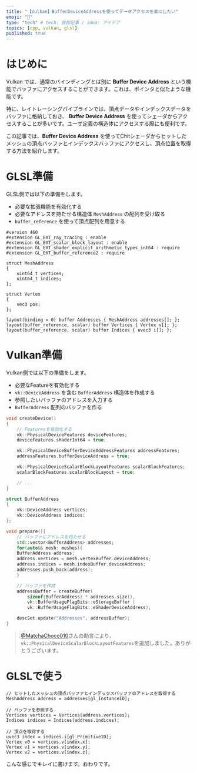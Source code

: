 ```yaml
---
title: "【Vulkan】BufferDeviceAddressを使ってデータアクセスを楽にしたい"
emoji: "🌋"
type: "tech" # tech: 技術記事 / idea: アイデア
topics: [cpp, vulkan, glsl]
published: true
---
```


# はじめに

Vulkan では、通常のバインディングとは別に **Buffer Device Address** という機能でバッファにアクセスすることができます。これは、ポインタと似たような機能です。

特に、レイトレーシングパイプラインでは、頂点データやインデックスデータをバッファに格納しておき、 **Buffer Device Address** を使ってシェーダからアクセスすることが多いです。ユーザ定義の構造体にアクセスする際にも便利です。

この記事では、**Buffer Device Address** を使ってChitシェーダからヒットしたメッシュの頂点バッファとインデックスバッファにアクセスし、頂点位置を取得する方法を紹介します。

# GLSL準備

GLSL側では以下の準備をします。
- 必要な拡張機能を有効化する
- 必要なアドレスを持たせる構造体 `MeshAddress` の配列を受け取る
- `buffer_reference` を使って頂点配列を用意する

```glsl:sample.rchit
#version 460
#extension GL_EXT_ray_tracing : enable
#extension GL_EXT_scalar_block_layout : enable
#extension GL_EXT_shader_explicit_arithmetic_types_int64 : require
#extension GL_EXT_buffer_reference2 : require

struct MeshAddress
{
    uint64_t vertices;
    uint64_t indices;
};

struct Vertex
{
    vec3 pos;
};

layout(binding = 0) buffer Addresses { MeshAddress addresses[]; };
layout(buffer_reference, scalar) buffer Vertices { Vertex v[]; };
layout(buffer_reference, scalar) buffer Indices { uvec3 i[]; };
```

# Vulkan準備

Vulkan側では以下の準備をします。
- 必要なFeatureを有効化する
- `vk::DeviceAddress` を含む `BufferAddress` 構造体を作成する
- 参照したいバッファのアドレスを入力する
- `BufferAddress` 配列のバッファを作る

```cpp:main.cpp
void createDevice()
{
    // Featuresを有効化する
    vk::PhysicalDeviceFeatures deviceFeatures;
    deviceFeatures.shaderInt64 = true;

    vk::PhysicalDeviceBufferDeviceAddressFeatures addressFeatures;
    addressFeatures.bufferDeviceAddress = true;

    vk::PhysicalDeviceScalarBlockLayoutFeatures scalarBlockFeatures;
    scalarBlockFeatures.scalarBlockLayout = true;

    // ...
}

struct BufferAddress
{
    vk::DeviceAddress vertices;
    vk::DeviceAddress indices;
};

void prepare(){
    // バッファにアドレスを持たせる
    std::vector<BufferAddress> addresses;
    for(auto&& mesh: meshes){
    BufferAddress address;
    address.vertices = mesh.vertexBuffer.deviceAddress;
    address.indices = mesh.indexBuffer.deviceAddress;
    addresses.push_back(address);
    }

    // バッファを作成
    addressBuffer = createBuffer(
        sizeof(BufferAddress) * addresses.size(), 
        vk::BufferUsageFlagBits::eStorageBuffer |
        vk::BufferUsageFlagBits::eShaderDeviceAddress);

    descSet.update("Addresses", addressBuffer);
}
```

> [@MatchaChoco010](https://twitter.com/MatchaChoco010)さんの助言により、`vk::PhysicalDeviceScalarBlockLayoutFeatures`を追加しました。ありがとうございます。

# GLSLで使う

```glsl:sample.rchit
// ヒットしたメッシュの頂点バッファとインデックスバッファのアドレスを取得する
MeshAddress address = addresses[gl_InstanceID];

// バッファを参照する
Vertices vertices = Vertices(address.vertices);
Indices indices = Indices(address.indices);

// 頂点を取得する
uvec3 index = indices.i[gl_PrimitiveID];
Vertex v0 = vertices.v[index.x];
Vertex v1 = vertices.v[index.y];
Vertex v2 = vertices.v[index.z];
````

こんな感じでキレイに書けます。おわりです。
